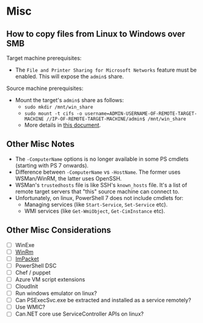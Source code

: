 
# Misc

## How to copy files from Linux to Windows over SMB

Target machine prerequisites:

- The `File and Printer Sharing for Microsoft Networks` feature must be enabled. This will expose the `admin$` share.

Source machine prerequisites:

- Mount the target's `admin$` share as follows:
  - `sudo mkdir /mnt/win_share`
  - `sudo mount -t cifs -o username=ADMIN-USERNAME-OF-REMOTE-TARGET-MACHINE //IP-OF-REMOTE-TARGET-MACHINE/admin$ /mnt/win_share`
  - More details in [this document](https://linuxize.com/post/how-to-mount-cifs-windows-share-on-linux/).

## Other Misc Notes

- The `-ComputerName` options is no longer available in some PS cmdlets (starting with PS 7 onwards).
- Difference between `-ComputerName` vs `-HostName`. The former uses WSMan/WinRM, the latter uses OpenSSH.
- WSMan's `trustedhosts` file is like SSH's `known_hosts` file. It's a list of remote target servers that "this" source machine can connect to.
- Unfortunately, on linux, PowerShell 7 does not include cmdlets for:
  - Managing services (like `Start-Service`, `Set-Service` etc).
  - WMI services (like `Get-WmiObject`, `Get-CimInstance` etc).

## Other Misc Considerations

- [ ] WinExe
- [ ] [WinRm](https://github.com/marcanpilami/winrs)
- [ ] [ImPacket](https://github.com/SecureAuthCorp/impacket)
- [ ] PowerShell DSC
- [ ] Chef / puppet
- [ ] Azure VM script extensions
- [ ] CloudInit
- [ ] Run windows emulator on linux?
- [ ] Can PSExecSvc.exe be extracted and installed as a service remotely?
- [ ] Use WMIC?
- [ ] Can.NET core use ServiceController APIs on linux?
